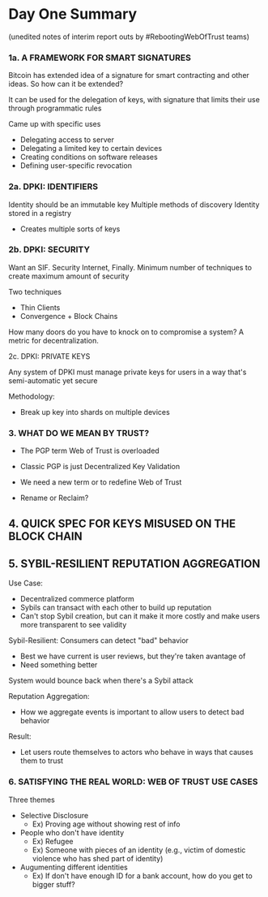 Day One Summary
===============

(unedited notes of interim report outs by #RebootingWebOfTrust teams)

### 1a. A FRAMEWORK FOR SMART SIGNATURES

Bitcoin has extended idea of a signature for smart contracting and other ideas. So how can it be extended?

It can be used for the delegation of keys, with signature that limits their use through programmatic rules

Came up with specific uses
- Delegating access to server
- Delegating a limited key to certain devices
- Creating conditions on software releases
- Defining user-specific revocation

### 2a. DPKI: IDENTIFIERS

Identity should be an immutable key
Multiple methods of discovery
Identity stored in a registry
- Creates multiple sorts of keys

### 2b. DPKI: SECURITY

Want an SIF. Security Internet, Finally.
Minimum number of techniques to create maximum amount of security

Two techniques
- Thin Clients
- Convergence + Block Chains

How many doors do you have to knock on to compromise a system? A metric for decentralization.

2c. DPKI: PRIVATE KEYS

Any system of DPKI must manage private keys for users in a way that's semi-automatic yet secure

Methodology:
- Break up key into shards on multiple devices

### 3. WHAT DO WE MEAN BY TRUST?

- The PGP term Web of Trust is overloaded

- Classic PGP is just Decentralized Key Validation

- We need a new term or to redefine Web of Trust

- Rename or Reclaim?

## 4. QUICK SPEC FOR KEYS MISUSED ON THE BLOCK CHAIN

## 5. SYBIL-RESILIENT REPUTATION AGGREGATION

Use Case:
- Decentralized commerce platform
- Sybils can transact with each other to build up reputation
- Can't stop Sybil creation, but can it make it more costly and make users more transparent to see validity

Sybil-Resilient:
Consumers can detect "bad" behavior
- Best we have current is user reviews, but they're taken avantage of
- Need something better

System would bounce back when there's a Sybil attack

Reputation Aggregation:
- How we aggregate events is important to allow users to detect bad behavior

Result:
- Let users route themselves to actors who behave in ways that causes them to trust

### 6. SATISFYING THE REAL WORLD: WEB OF TRUST USE CASES

Three themes
- Selective Disclosure
  - Ex) Proving age without showing rest of info
- People who don't have identity
  - Ex) Refugee
  - Ex) Someone with pieces of an identity (e.g., victim of domestic violence who has shed part of identity)
- Augumenting different identities
  - Ex) If don't have enough ID for a bank account, how do you get to bigger stuff?
